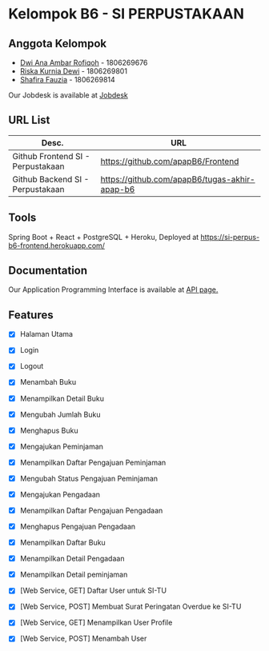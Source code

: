 # Kelompok B6 - SI PERPUSTAKAAN

## Anggota Kelompok
- [Dwi Ana Ambar Rofiqoh](https://github.com/dwianaambarr) - 1806269676
- [Riska Kurnia Dewi](https://github.com/riskakrndw/) - 1806269801
- [Shafira Fauzia](https://github.com/shafickr/) - 1806269814

Our Jobdesk is available at [Jobdesk](JOBDESK.md)

## URL List
| Desc. | URL |
|-----|--------------|
| Github Frontend SI - Perpustakaan | https://github.com/apapB6/Frontend |
| Github Backend SI - Perpustakaan | https://github.com/apapB6/tugas-akhir-apap-b6 |

## Tools
Spring Boot + React + PostgreSQL + Heroku,  Deployed at https://si-perpus-b6-frontend.herokuapp.com/

## Documentation
Our Application Programming Interface is available at [API page.](API.md)

## Features
- [x] Halaman Utama
- [x] Login
- [x] Logout
- [x] Menambah Buku
- [x] Menampilkan Detail Buku
- [x] Mengubah Jumlah Buku
- [x] Menghapus Buku 
- [x] Mengajukan Peminjaman
- [x] Menampilkan Daftar Pengajuan Peminjaman 
- [x] Mengubah Status Pengajuan Peminjaman
- [x] Mengajukan Pengadaan 
- [x] Menampilkan Daftar Pengajuan Pengadaan
- [x] Menghapus Pengajuan Pengadaan 
- [x] Menampilkan Daftar Buku
- [x] Menampilkan Detail Pengadaan 
- [x] Menampilkan Detail peminjaman
- [x] [Web Service, GET] Daftar User untuk SI-TU
- [x] [Web Service, POST] Membuat Surat Peringatan Overdue ke SI-TU 
- [x] [Web Service, GET] Menampilkan User Profile
- [x] [Web Service, POST] Menambah User 

